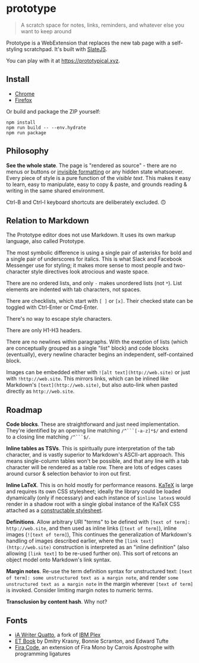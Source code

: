 # prototype

> A scratch space for notes, links, reminders, and whatever else you want to keep around

Prototype is a WebExtension that replaces the new tab page with a self-styling scratchpad. It's built with [SlateJS](https://github.com/ianstormtaylor/slate).

You can play with it at https://prototypical.xyz.

## Install

- [Chrome](https://chrome.google.com/webstore/detail/prototype/mcfikpkmjbdlfjdlmbeodbfkenhpieam)
- [Firefox](https://addons.mozilla.org/en-US/firefox/addon/prototypical/)

Or build and package the ZIP yourself:

```
npm install
npm run build -- --env.hydrate
npm run package
```

## Philosophy

**See the whole state**. The page is "rendered as source" - there are no menus or buttons or [invisible formatting](https://xkcd.com/2109/) or any hidden state whatsoever. Every piece of style is a pure function of the _visible text_. This makes it easy to learn, easy to manipulate, easy to copy & paste, and grounds reading & writing in the same shared environment.

Ctrl-B and Ctrl-I keyboard shortcuts are deliberately excluded. 🙃

## Relation to Markdown

The Prototype editor does not use Markdown. It uses its own markup language, also called Prototype.

The most symbolic difference is using a single pair of asterisks for bold and a single pair of underscores for italics. This is what Slack and Facebook Messenger use for styling; it makes more sense to most people and two-character style directives look atrocious and waste space.

There are no ordered lists, and only `-` makes unordered lists (not `*`). List elements are indented with tab characters, not spaces.

There are checklists, which start with `[ ]` or `[x]`. Their checked state can be toggled with Ctrl-Enter or Cmd-Enter.

There's no way to escape style characters.

There are only H1-H3 headers.

There are no newlines within paragraphs. With the exeption of lists (which are conceptually grouped as a single "list" block) and code blocks (eventually), every newline character begins an independent, self-contained block.

Images can be embedded either with `![alt text](http://web.site)` or just with `!http://web.site`. This mirrors links, which can be inlined like Markdown's `[text](http://web.site)`, but also auto-link when pasted directly as `http://web.site`.

## Roadmap

**Code blocks**. These are straightforward and just need implementation. They're identified by an opening line matching ` /^```[-a-z]*$/ ` and extend to a closing line matching ` /^```$/ `.

**Inline tables as TSVs**. This is spiritually pure interpretation of the tab character, and is vastly superior to Markdown's ASCII-art approach. This means single-column tables won't be possible, and that any line with a tab character will be rendered as a table row. There are lots of edges cases around cursor & selection behavior to iron out first.

**Inline LaTeX**. This is on hold mostly for performance reasons. [KaTeX](https://github.com/KaTeX/KaTeX) is large and requires its own CSS stylesheet; ideally the library could be loaded dynamically (only if necessary) and each instance of `$inline latex$` would render in a shadow root with a single global instance of the KaTeX CSS attached as a [constructable stylesheet](https://developers.google.com/web/updates/2019/02/constructable-stylesheets).

**Definitions**. Allow arbitrary URI "terms" to be defined with `[text of term]: http://web.site`, and then used as inline links (`[text of term]`), inline images (`![text of term]`), This continues the generalization of Markdown's handling of images described earlier, where the `[link text](http://web.site)` construction is interpreted as an "inline definition" (also allowing `[link text]` to be re-used further on). This sort of retcons an object model onto Markdown's link syntax.

**Margin notes**. Re-use the term definition syntax for unstructured text: `[text of term]: some unstructured text as a margin note`, and render `some unstructured text as a margin note` in the margin wherever `[text of term]` is invoked. Consider limiting margin notes to numeric terms.

**Transclusion by content hash**. Why not?

## Fonts

- [iA Writer Quatto](https://github.com/iaolo/iA-Fonts/tree/master/iA%20Writer%20Quattro), a fork of [IBM Plex](https://github.com/IBM/plex)
- [ET Book](https://edwardtufte.github.io/et-book/) by Dmitry Krasny, Bonnie Scranton, and Edward Tufte
- [Fira Code](https://github.com/tonsky/FiraCode), an extension of Fira Mono by Carrois Apostrophe with programming ligatures
